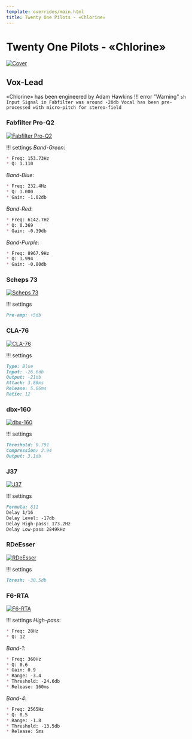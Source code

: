 ```yaml
---
template: overrides/main.html
title: Twenty One Pilots - «Chlorine»
---
```


# Twenty One Pilots - «Chlorine»

[![Cover][8]][8]

  [8]: assets/images/chains/twenty-one-pilots-chlorine/cover.png

## Vox-Lead

«Chlorine» has been engineered by Adam Hawkins
!!! error "Warning"
    ``` sh
    Input Signal in Fabfilter was around -20db
    Vocal has been pre-processed with micro-pitch for stereo-field
    ```

### Fabfilter Pro-Q2

[![Fabfilter Pro-Q2][1]][1]

  [1]: assets/images/chains/twenty-one-pilots-chlorine/fabfilterproq2.png

!!! settings
_Band-Green_:
``` markdown
* Freq: 153.73Hz
* Q: 1.110
```
_Band-Blue_:
``` markdown
* Freq: 232.4Hz
* Q: 1.000
* Gain: -1.02db
```
_Band-Red_:
``` markdown
* Freq: 6142.7Hz
* Q: 0.369
* Gain: -0.39db
```
_Band-Purple_:
``` markdown
* Freq: 8967.9Hz
* Q: 1.994
* Gain: -0.80db
```

### Scheps 73

[![Scheps 73][2]][2]

  [2]: assets/images/chains/twenty-one-pilots-chlorine/scheps73.png

!!! settings
``` markdown
Pre-amp: +5db
```

### CLA-76

[![CLA-76][3]][3]

  [3]: assets/images/chains/twenty-one-pilots-chlorine/cla76.png

!!! settings
``` markdown
Type: Blue 
Input: -26.6db
Output: -21db
Attack: 3.88ms
Release: 5.66ms
Ratio: 12
```

### dbx-160

[![dbx-160][4]][4]

  [4]: assets/images/chains/twenty-one-pilots-chlorine/dbx-160.png

!!! settings
``` markdown
Threshold: 0.791
Compression: 2.94
Output: 3.1db
```

### J37

[![J37][5]][5]

  [5]: assets/images/chains/twenty-one-pilots-chlorine/j37.png

!!! settings
``` markdown
Formula: 811
Delay 1/16 
Delay Level: -17db
Delay High-pass: 173.2Hz
Delay Low-pass 2849kHz
```

### RDeEsser

[![RDeEsser][6]][6]

  [6]: assets/images/chains/twenty-one-pilots-chlorine/rdeesser.png

!!! settings
``` markdown
Thresh: -30.5db
```

### F6-RTA

[![F6-RTA][7]][7]

  [7]: assets/images/chains/twenty-one-pilots-chlorine/F6-RTA.png

!!! settings
_High-pass_:
``` markdown
* Freq: 28Hz
* Q: 12
```
_Band-1_:
``` markdown
* Freq: 360Hz
* Q: 0.6
* Gain: 0.9 
* Range: -3.4
* Threshold: -24.6db
* Release: 160ms
```
_Band-4_:
``` markdown
* Freq: 2565Hz
* Q: 0.5
* Range: -1.8
* Threshold: -13.5db
* Release: 5ms
```
[^1]:
    Always remember that these presets are not 100% suitable for your vocal abilities.
[^2]:
    This material has been published for informational purposes only.